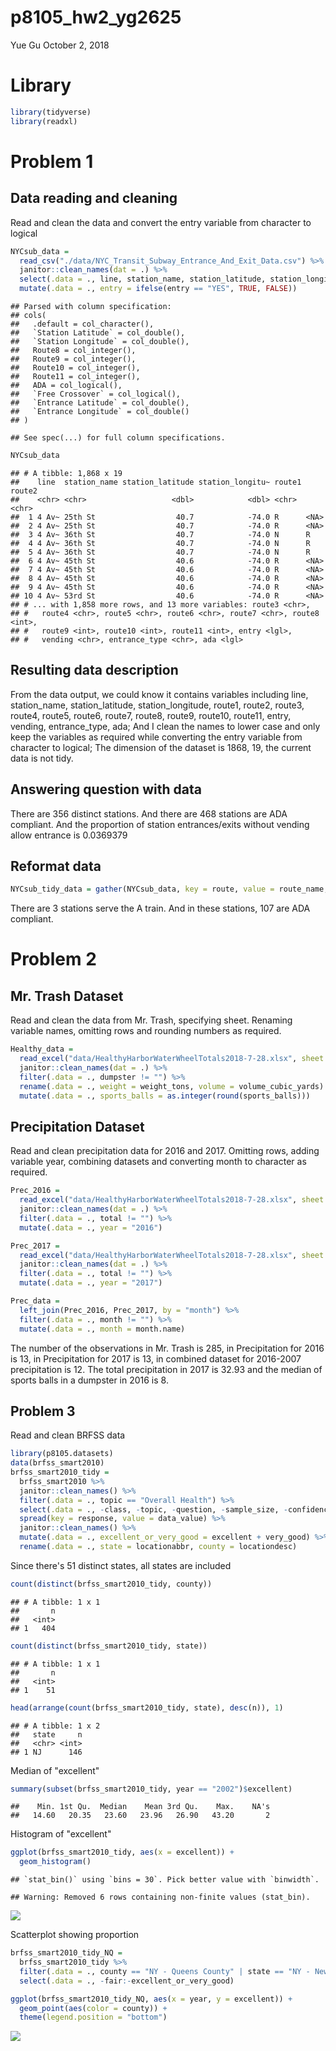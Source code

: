 p8105\_hw2\_yg2625
================
Yue Gu
October 2, 2018

Library
=======

``` r
library(tidyverse)
library(readxl)
```

Problem 1
=========

Data reading and cleaning
-------------------------

Read and clean the data and convert the entry variable from character to logical

``` r
NYCsub_data = 
  read_csv("./data/NYC_Transit_Subway_Entrance_And_Exit_Data.csv") %>% 
  janitor::clean_names(dat = .) %>% 
  select(.data = ., line, station_name, station_latitude, station_longitude, route1:route11, entry, vending, entrance_type, ada) %>% 
  mutate(.data = ., entry = ifelse(entry == "YES", TRUE, FALSE))
```

    ## Parsed with column specification:
    ## cols(
    ##   .default = col_character(),
    ##   `Station Latitude` = col_double(),
    ##   `Station Longitude` = col_double(),
    ##   Route8 = col_integer(),
    ##   Route9 = col_integer(),
    ##   Route10 = col_integer(),
    ##   Route11 = col_integer(),
    ##   ADA = col_logical(),
    ##   `Free Crossover` = col_logical(),
    ##   `Entrance Latitude` = col_double(),
    ##   `Entrance Longitude` = col_double()
    ## )

    ## See spec(...) for full column specifications.

``` r
NYCsub_data 
```

    ## # A tibble: 1,868 x 19
    ##    line  station_name station_latitude station_longitu~ route1 route2
    ##    <chr> <chr>                   <dbl>            <dbl> <chr>  <chr> 
    ##  1 4 Av~ 25th St                  40.7            -74.0 R      <NA>  
    ##  2 4 Av~ 25th St                  40.7            -74.0 R      <NA>  
    ##  3 4 Av~ 36th St                  40.7            -74.0 N      R     
    ##  4 4 Av~ 36th St                  40.7            -74.0 N      R     
    ##  5 4 Av~ 36th St                  40.7            -74.0 N      R     
    ##  6 4 Av~ 45th St                  40.6            -74.0 R      <NA>  
    ##  7 4 Av~ 45th St                  40.6            -74.0 R      <NA>  
    ##  8 4 Av~ 45th St                  40.6            -74.0 R      <NA>  
    ##  9 4 Av~ 45th St                  40.6            -74.0 R      <NA>  
    ## 10 4 Av~ 53rd St                  40.6            -74.0 R      <NA>  
    ## # ... with 1,858 more rows, and 13 more variables: route3 <chr>,
    ## #   route4 <chr>, route5 <chr>, route6 <chr>, route7 <chr>, route8 <int>,
    ## #   route9 <int>, route10 <int>, route11 <int>, entry <lgl>,
    ## #   vending <chr>, entrance_type <chr>, ada <lgl>

Resulting data description
--------------------------

From the data output, we could know it contains variables including line, station\_name, station\_latitude, station\_longitude, route1, route2, route3, route4, route5, route6, route7, route8, route9, route10, route11, entry, vending, entrance\_type, ada; And I clean the names to lower case and only keep the variables as required while converting the entry variable from character to logical; The dimension of the dataset is 1868, 19, the current data is not tidy.

Answering question with data
----------------------------

There are 356 distinct stations. And there are 468 stations are ADA compliant. And the proportion of station entrances/exits without vending allow entrance is 0.0369379

Reformat data
-------------

``` r
NYCsub_tidy_data = gather(NYCsub_data, key = route, value = route_name, route1:route11)
```

There are 3 stations serve the A train. And in these stations, 107 are ADA compliant.

Problem 2
=========

Mr. Trash Dataset
-----------------

Read and clean the data from Mr. Trash, specifying sheet. Renaming variable names, omitting rows and rounding numbers as required.

``` r
Healthy_data = 
  read_excel("data/HealthyHarborWaterWheelTotals2018-7-28.xlsx", sheet = "Mr. Trash Wheel", range = cell_cols("A:N")) %>%
  janitor::clean_names(dat = .) %>% 
  filter(.data = ., dumpster != "") %>% 
  rename(.data = ., weight = weight_tons, volume = volume_cubic_yards) %>% 
  mutate(.data = ., sports_balls = as.integer(round(sports_balls)))
```

Precipitation Dataset
---------------------

Read and clean precipitation data for 2016 and 2017. Omitting rows, adding variable year, combining datasets and converting month to character as required.

``` r
Prec_2016 =
  read_excel("data/HealthyHarborWaterWheelTotals2018-7-28.xlsx", sheet = "2016 Precipitation", range = cell_rows(2:15)) %>% 
  janitor::clean_names(dat = .) %>% 
  filter(.data = ., total != "") %>% 
  mutate(.data = ., year = "2016")

Prec_2017 =
  read_excel("data/HealthyHarborWaterWheelTotals2018-7-28.xlsx", sheet = "2017 Precipitation", range = cell_rows(2:15)) %>% 
  janitor::clean_names(dat = .) %>% 
  filter(.data = ., total != "") %>% 
  mutate(.data = ., year = "2017")

Prec_data = 
  left_join(Prec_2016, Prec_2017, by = "month") %>%
  filter(.data = ., month != "") %>% 
  mutate(.data = ., month = month.name)
```

The number of the observations in Mr. Trash is 285, in Precipitation for 2016 is 13, in Precipitation for 2017 is 13, in combined dataset for 2016-2007 precipitation is 12. The total precipitation in 2017 is 32.93 and the median of sports balls in a dumpster in 2016 is 8.

Problem 3
---------

Read and clean BRFSS data

``` r
library(p8105.datasets)
data(brfss_smart2010)
brfss_smart2010_tidy = 
  brfss_smart2010 %>% 
  janitor::clean_names() %>% 
  filter(.data = ., topic == "Overall Health") %>% 
  select(.data = ., -class, -topic, -question, -sample_size, -confidence_limit_low: -geo_location) %>% 
  spread(key = response, value = data_value) %>% 
  janitor::clean_names() %>% 
  mutate(.data = ., excellent_or_very_good = excellent + very_good) %>% 
  rename(.data = ., state = locationabbr, county = locationdesc)
```

Since there's 51 distinct states, all states are included

``` r
count(distinct(brfss_smart2010_tidy, county))
```

    ## # A tibble: 1 x 1
    ##       n
    ##   <int>
    ## 1   404

``` r
count(distinct(brfss_smart2010_tidy, state))
```

    ## # A tibble: 1 x 1
    ##       n
    ##   <int>
    ## 1    51

``` r
head(arrange(count(brfss_smart2010_tidy, state), desc(n)), 1)
```

    ## # A tibble: 1 x 2
    ##   state     n
    ##   <chr> <int>
    ## 1 NJ      146

Median of "excellent"

``` r
summary(subset(brfss_smart2010_tidy, year == "2002")$excellent)
```

    ##    Min. 1st Qu.  Median    Mean 3rd Qu.    Max.    NA's 
    ##   14.60   20.35   23.60   23.96   26.90   43.20       2

Histogram of "excellent"

``` r
ggplot(brfss_smart2010_tidy, aes(x = excellent)) +
  geom_histogram()
```

    ## `stat_bin()` using `bins = 30`. Pick better value with `binwidth`.

    ## Warning: Removed 6 rows containing non-finite values (stat_bin).

![](p8105_hw2_yg2625_files/figure-markdown_github/unnamed-chunk-9-1.png)

Scatterplot showing proportion

``` r
brfss_smart2010_tidy_NQ = 
  brfss_smart2010_tidy %>% 
  filter(.data = ., county == "NY - Queens County" | state == "NY - New York County") %>% 
  select(.data = ., -fair:-excellent_or_very_good)

ggplot(brfss_smart2010_tidy_NQ, aes(x = year, y = excellent)) +
  geom_point(aes(color = county)) +
  theme(legend.position = "bottom")
```

![](p8105_hw2_yg2625_files/figure-markdown_github/unnamed-chunk-10-1.png)
